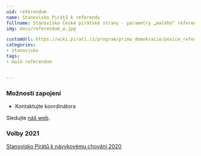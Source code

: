 ```yaml
---
uid: referendum
name: Stanovisko Pirátů k referendu
fullname: Stanovisko České pirátské strany - parametry „malého“ referenda
img: docs/referendum_w.jpg

customUrl: https://wiki.pirati.cz/program/prima_demokracie/posice_referendum
categories:
- stanovisko
tags:
- malé-referendum


---
```



### Možnosti zapojení

* Kontaktujte koordinátora 

Sledujte [náš web](https://navykovi.pirati.cz/).

### Volby 2021

[Stanovisko Pirátů k návykovému chování 2020](https://www.pirati.cz/program/temata/stanovisko-navykove-chovani/)